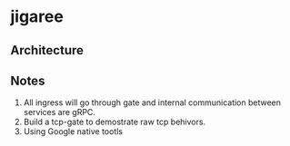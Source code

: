 # jigaree

## Architecture

## Notes

1. All ingress will go through gate and internal communication between services are gRPC.
2. Build a tcp-gate to demostrate raw tcp behivors. 
3. Using Google native tootls 




